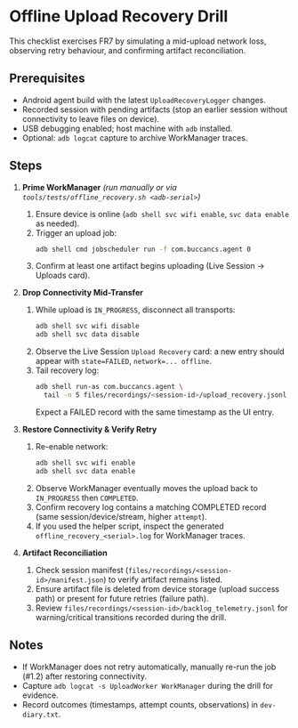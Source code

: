 # Offline Upload Recovery Drill

This checklist exercises FR7 by simulating a mid-upload network loss, observing retry behaviour, and confirming artifact
reconciliation.

## Prerequisites

- Android agent build with the latest `UploadRecoveryLogger` changes.
- Recorded session with pending artifacts (stop an earlier session without connectivity to leave files on device).
- USB debugging enabled; host machine with `adb` installed.
- Optional: `adb logcat` capture to archive WorkManager traces.

## Steps

1. **Prime WorkManager** *(run manually or via `tools/tests/offline_recovery.sh <adb-serial>`)*
    1. Ensure device is online (`adb shell svc wifi enable`, `svc data enable` as needed).
    2. Trigger an upload job:
       ```bash
       adb shell cmd jobscheduler run -f com.buccancs.agent 0
       ```
    3. Confirm at least one artifact begins uploading (Live Session → Uploads card).

2. **Drop Connectivity Mid-Transfer**
    1. While upload is `IN_PROGRESS`, disconnect all transports:
       ```bash
       adb shell svc wifi disable
       adb shell svc data disable
       ```
    2. Observe the Live Session `Upload Recovery` card: a new entry should appear with `state=FAILED`,
       `network=... offline`.
    3. Tail recovery log:
       ```bash
       adb shell run-as com.buccancs.agent \
         tail -n 5 files/recordings/<session-id>/upload_recovery.jsonl
       ```
       Expect a FAILED record with the same timestamp as the UI entry.

3. **Restore Connectivity & Verify Retry**
    1. Re-enable network:
       ```bash
       adb shell svc wifi enable
       adb shell svc data enable
       ```
    2. Observe WorkManager eventually moves the upload back to `IN_PROGRESS` then `COMPLETED`.
    3. Confirm recovery log contains a matching COMPLETED record (same session/device/stream, higher `attempt`).
    4. If you used the helper script, inspect the generated `offline_recovery_<serial>.log` for WorkManager traces.

4. **Artifact Reconciliation**
    1. Check session manifest (`files/recordings/<session-id>/manifest.json`) to verify artifact remains listed.
    2. Ensure artifact file is deleted from device storage (upload success path) or present for future retries (failure
       path).
    3. Review `files/recordings/<session-id>/backlog_telemetry.jsonl` for warning/critical transitions recorded during
       the drill.

## Notes

- If WorkManager does not retry automatically, manually re-run the job (#1.2) after restoring connectivity.
- Capture `adb logcat -s UploadWorker WorkManager` during the drill for evidence.
- Record outcomes (timestamps, attempt counts, observations) in `dev-diary.txt`.
